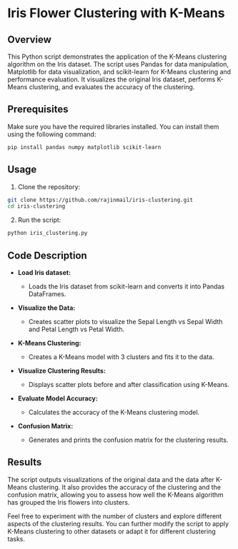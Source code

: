 # Iris Flower Clustering with K-Means

## Overview
This Python script demonstrates the application of the K-Means clustering algorithm on the Iris dataset. The script uses Pandas for data manipulation, Matplotlib for data visualization, and scikit-learn for K-Means clustering and performance evaluation. It visualizes the original Iris dataset, performs K-Means clustering, and evaluates the accuracy of the clustering.

## Prerequisites
Make sure you have the required libraries installed. You can install them using the following command:

```bash
pip install pandas numpy matplotlib scikit-learn
```

## Usage
1. Clone the repository:

```bash
git clone https://github.com/rajinmail/iris-clustering.git
cd iris-clustering
```

2. Run the script:

```bash
python iris_clustering.py
```

## Code Description
- **Load Iris dataset:**
  - Loads the Iris dataset from scikit-learn and converts it into Pandas DataFrames.

- **Visualize the Data:**
  - Creates scatter plots to visualize the Sepal Length vs Sepal Width and Petal Length vs Petal Width.

- **K-Means Clustering:**
  - Creates a K-Means model with 3 clusters and fits it to the data.

- **Visualize Clustering Results:**
  - Displays scatter plots before and after classification using K-Means.

- **Evaluate Model Accuracy:**
  - Calculates the accuracy of the K-Means clustering model.

- **Confusion Matrix:**
  - Generates and prints the confusion matrix for the clustering results.

## Results
The script outputs visualizations of the original data and the data after K-Means clustering. It also provides the accuracy of the clustering and the confusion matrix, allowing you to assess how well the K-Means algorithm has grouped the Iris flowers into clusters.

Feel free to experiment with the number of clusters and explore different aspects of the clustering results. You can further modify the script to apply K-Means clustering to other datasets or adapt it for different clustering tasks.

